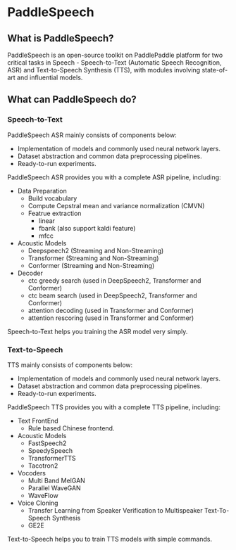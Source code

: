 # PaddleSpeech

## What is PaddleSpeech?
PaddleSpeech is an open-source toolkit on PaddlePaddle platform for two critical tasks in Speech -  Speech-to-Text (Automatic Speech Recognition, ASR) and Text-to-Speech Synthesis (TTS), with modules involving state-of-art and influential models.

## What can PaddleSpeech do?

### Speech-to-Text
PaddleSpeech ASR mainly consists of components below:
- Implementation of models and commonly used neural network layers.
- Dataset abstraction and common data preprocessing pipelines.
- Ready-to-run experiments.

PaddleSpeech ASR provides you with a complete ASR pipeline, including:
- Data Preparation
    - Build vocabulary
    - Compute Cepstral mean and variance normalization (CMVN)
    - Featrue extraction
        - linear
        - fbank (also support kaldi feature)
        - mfcc
- Acoustic Models
    - Deepspeech2 (Streaming and Non-Streaming)
    - Transformer (Streaming and Non-Streaming)
    - Conformer (Streaming and Non-Streaming)
- Decoder
    - ctc greedy search (used in DeepSpeech2, Transformer and Conformer)
    - ctc beam search (used in DeepSpeech2, Transformer and Conformer)
    - attention decoding (used in Transformer and Conformer)
    - attention rescoring (used in Transformer and Conformer)

Speech-to-Text helps you training the ASR model very simply.

### Text-to-Speech
TTS mainly consists of components below:
- Implementation of models and commonly used neural network layers.
- Dataset abstraction and common data preprocessing pipelines.
- Ready-to-run experiments.

PaddleSpeech TTS provides you with a complete TTS pipeline, including:
- Text FrontEnd
    - Rule based Chinese frontend.
- Acoustic Models
    - FastSpeech2
    - SpeedySpeech
    - TransformerTTS
    - Tacotron2
- Vocoders
    - Multi Band MelGAN
    - Parallel WaveGAN
    - WaveFlow
- Voice Cloning
    - Transfer Learning from Speaker Verification to Multispeaker Text-To-Speech Synthesis
    - GE2E

Text-to-Speech  helps you to train TTS models with simple commands.
